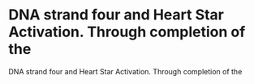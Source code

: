 # DNA strand four and Heart Star Activation. Through completion of the

DNA strand four and Heart Star Activation. Through completion of the